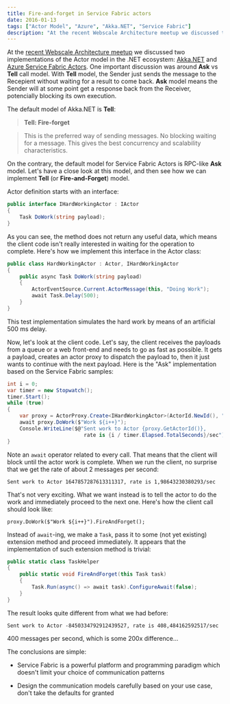 ```yaml
---
title: Fire-and-forget in Service Fabric actors
date: 2016-01-13
tags: ["Actor Model", "Azure", "Akka.NET", "Service Fabric"]
description: "At the recent Webscale Architecture meetup we discussed two implementations of the Actor model in the .NET ecosystem: Akka.NET and Azure Service Fabric Actors. One important discussion was around Ask vs Tell call model."
---
```


At the [recent Webscale Architecture meetup](http://www.meetup.com/Webscale-Architecture-NL/events/225979118/)
we discussed two implementations of the Actor model in the .NET ecosystem:
[Akka.NET](http://akka.net) and [Azure Service Fabric Actors](https://azure.microsoft.com/en-us/documentation/articles/service-fabric-reliable-actors-introduction/).
One important discussion was
around **Ask** vs **Tell** call model. With **Tell** model, the Sender just sends the
message to the Recepient without waiting for a result to come back. **Ask** model
means the Sender will at some point get a response back from the Receiver, potencially
blocking its own execution.

The default model of Akka.NET is **Tell**:

> **Tell: Fire-forget**

> This is the preferred way of sending messages. No blocking waiting for
> a message. This gives the best concurrency and scalability characteristics.

On the contrary, the default model for Service Fabric Actors is RPC-like
**Ask** model. Let's have a close look at this model, and then see how we can
implement **Tell** (or **Fire-and-Forget**) model.

Actor definition starts with an interface:

``` csharp
public interface IHardWorkingActor : IActor
{
    Task DoWork(string payload);
}
```

As you can see, the method does not return any useful data, which means
the client code isn't really interested in waiting for the operation to
complete. Here's how we implement this interface in the Actor class:

``` csharp
public class HardWorkingActor : Actor, IHardWorkingActor
{
    public async Task DoWork(string payload)
    {
        ActorEventSource.Current.ActorMessage(this, "Doing Work");
        await Task.Delay(500);
    }
}
```

This test implementation simulates the hard work by means of an artificial 500 ms delay.

Now, let's look at the client code. Let's say, the client receives the payloads
from a queue or a web front-end and needs to go as fast as possible. It gets a payload,
creates an actor proxy to dispatch the payload to, then it just wants
to continue with the next payload. Here is the "Ask" implementation based on
the Service Fabric samples:

``` csharp
int i = 0;
var timer = new Stopwatch();
timer.Start();
while (true)
{
    var proxy = ActorProxy.Create<IHardWorkingActor>(ActorId.NewId(), "fabric:/Application1");
    await proxy.DoWork($"Work ${i++}");
    Console.WriteLine($@"Sent work to Actor {proxy.GetActorId()},
                         rate is {i / timer.Elapsed.TotalSeconds}/sec");
}
```

Note an `await` operator related to every call. That means that the client will
block until the actor work is complete. When we run the client, no surprise that
we get the rate of about 2 messages per second:

```
Sent work to Actor 1647857287613311317, rate is 1,98643230380293/sec
```

That's not very exciting. What we want instead is to tell the actor to do the
work and immediately proceed to the next one. Here's how the client call should
look like:

```
proxy.DoWork($"Work ${i++}").FireAndForget();
```

Instead of `await`-ing, we make a `Task`, pass it to some (not yet existing)
extension method and proceed immediately. It appears that the implementation
of such extension method is trivial:

``` csharp
public static class TaskHelper
{
    public static void FireAndForget(this Task task)
    {
        Task.Run(async() => await task).ConfigureAwait(false);
    }
}
```

The result looks quite different from what we had before:

```
Sent work to Actor -8450334792912439527, rate is 408,484162592517/sec
```

400 messages per second, which is some 200x difference...

The conclusions are simple:

- Service Fabric is a powerful platform and programming paradigm which doesn't
limit your choice of communication patterns

- Design the communication models carefully based on your use case, don't
take the defaults for granted